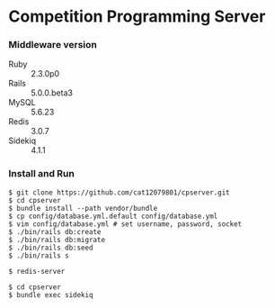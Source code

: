 # Competition Programming Server

### Middleware version

<dl>
  <dt>Ruby</dt>
  <dd>2.3.0p0</dd>
  <dt>Rails</dt>
  <dd>5.0.0.beta3</dd>
  <dt>MySQL</dt>
  <dd>5.6.23</dd>
  <dt>Redis</dt>
  <dd>3.0.7</dd>
  <dt>Sidekiq</dt>
  <dd>4.1.1</dd>
</dl>

### Install and Run

```
$ git clone https://github.com/cat12079801/cpserver.git
$ cd cpserver
$ bundle install --path vendor/bundle
$ cp config/database.yml.default config/database.yml
$ vim config/database.yml # set username, password, socket
$ ./bin/rails db:create
$ ./bin/rails db:migrate
$ ./bin/rails db:seed
$ ./bin/rails s
```

```
$ redis-server
```

```
$ cd cpserver
$ bundle exec sidekiq
```
